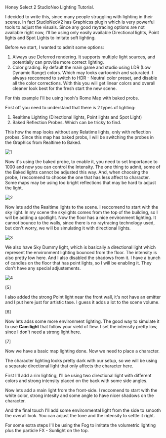 Honey Select 2 StudioNeo Lighting Tutorial.

I decided to write this, since many people struggling with lighting in their scenes.
In fact StudioNeoV2 has Graphicss plugin which is very powerful tools to adjust the visuals.
Since any good raytracing options are not available right now, I'll be using only easily available Directional lights, Point lights and Spot Lights to imitate soft lighting.

Before we start, I wanted to admit some options:
1. Always use Deferred rendering. It supports multiple light sources, and potentially can provide more correct lighting.
2. Color grading. By default the main game and studio using LDR (Low Dynamic Range) colors. Which may looks cartoonish and saturated. 
I always reccomend to switch to HDR - Neutral color preset, and disable all the color corrections. 
With this you will get linear colors and overall cleaner look best for the fresh start the new scene.

For this example I'll be using hooh's Rome Map with baked probs.

First off you need to understand that there is 2 types of lighting:
1. Realtime Lighting (Directional lights, Point lights and Spot Light)
2. Baked Reflection Probes. Which can be tricky to find.

This how the map looks without any Relatime lights, only with reflection probes. Since this map has baked probs, I will be switching the probes in the Graphics from Realtime to Baked.

![1](https://github.com/Hanmen-lab/HS2-AI-ASE-Shaders/blob/master/Docs/lt_01.jpg)

Now it's using the baked probe, to enable it, you need to set Importance to 1000 and now you can control the Intensity. 
The one thing to admit, some of the Baked lights cannot be adjusted this way. And, when choosing the probe, I reccomend to choose the one that has less affect to character. 
Some maps may be using too bright reflections that may be hard to adjust the light.

![2](https://github.com/Hanmen-lab/HS2-AI-ASE-Shaders/blob/master/Docs/lt_02.jpg)

Now lets add the Realtime lights to the scene. I reccomend to start with the sky light. In my scene the skylights comes from the top of the building, so I will be adding a spotlight.
Now the floor has a nice environment lighting. It cannot bounce to the walls, since there is no raytracing technology used, but don't worry, 
we will be simulating it with directional lights.

![3](https://github.com/Hanmen-lab/HS2-AI-ASE-Shaders/blob/master/Docs/lt_03.jpg)


We also have Sky Dummy light, which is basically a directional light which represent the environment lighting bounced from the floor. The intensity is also pretty low here. 
And I also disabled the shadows from it. I have a bunch of candles on the floor that has point lights, so I will be enabling it. They don't have any special adjustements.

![4](https://github.com/Hanmen-lab/HS2-AI-ASE-Shaders/blob/master/Docs/lt_04.jpg)

[5]

I also added the strong Point light near the front wall, it's not have an emitter and I put here just for artistic tase. I guess it adds a lot to the scene volume.

[6]

Now lets adss some more environment lighting. The good way to simulate it to use **Cam light** that follow your vield of fiew. 
I set the intensity pretty low, since I don't need a strong light here.

[7]


Now we have a basic map lighting done. Now we need to place a character.

The character lighting looks pretty dark with our setup, so we will be using a separate directional light that only affects the character here.

First I'll add a rim lighting, I'll be using two directional light with different colors and strong intensity placed on the back with some side angles.

Now lets add a main light from the front-side. I reccomend to start with the white color, strong intesity and some angle to have nicer shadows on the character.

And the final touch I'll add some environmental light from the side to smooth the overall look. You can adjust the tone and the intensity to settle it right.

For some extra steps I'll be using the Fog to imitate the volumetric lighting plus the particle FX - Sunlight on the top.
